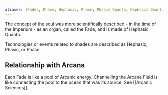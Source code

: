 ```yaml
---
aliases: [Fades, Phase, Hephasic, Phase, Phasic Quanta, Hephasic Quanta, Phase Quanta]
---
```


The concept of the soul was more scientifically described - in the time of the Imperium - as an organ, called the Fade, and is made of Hephasic Quanta.

Technologies or events related to shades are described as Hephasic, Phasic, or Phase.

## Relationship with Arcana
Each Fade is like a pool of Arcanic energy. Channelling the Arcane Field is like connecting the pool to the ocean that was its source. See [[Arcanic Sciences]].